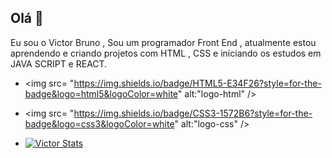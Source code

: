 ## Olá 👋

Eu sou o Victor Bruno , Sou um programador Front End , atualmente estou aprendendo e criando projetos com HTML , CSS e iniciando os estudos em JAVA SCRIPT e REACT.


- <img src= "https://img.shields.io/badge/HTML5-E34F26?style=for-the-badge&logo=html5&logoColor=white" alt:"logo-html" />

- <img src= "https://img.shields.io/badge/CSS3-1572B6?style=for-the-badge&logo=css3&logoColor=white" alt:"logo-css" />


- [![Victor Stats](https://github-readme-stats.vercel.app/api?username=VictorBruno8)](https://github.com/anuraghazra/github-readme-stats)

